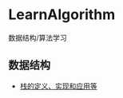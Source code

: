 # LearnAlgorithm
数据结构/算法学习

## 数据结构
- [栈的定义、实现和应用等](https://github.com/RebornQ/LearnAlgorithm/tree/master/src/datastructure/_2_stack)
